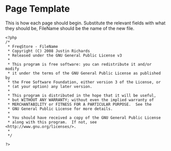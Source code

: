 # Page Template #
This is how each page should begin. Substitute the relevant fields with what they should be, FileName should be the name of the new file.

```
<?php
/*
 * FreqStore - FileName
 * Copyright (C) 2008 Justin Richards
 * Released under the GNU General Public License v3
 * 
 * This program is free software: you can redistribute it and/or modify
 * it under the terms of the GNU General Public License as published by
 * the Free Software Foundation, either version 3 of the License, or
 * (at your option) any later version.
 * 
 * This program is distributed in the hope that it will be useful,
 * but WITHOUT ANY WARRANTY; without even the implied warranty of
 * MERCHANTABILITY or FITNESS FOR A PARTICULAR PURPOSE.  See the
 * GNU General Public License for more details.
 *
 * You should have received a copy of the GNU General Public License
 * along with this program.  If not, see <http://www.gnu.org/licenses/>.
 * 
 */

?>
```